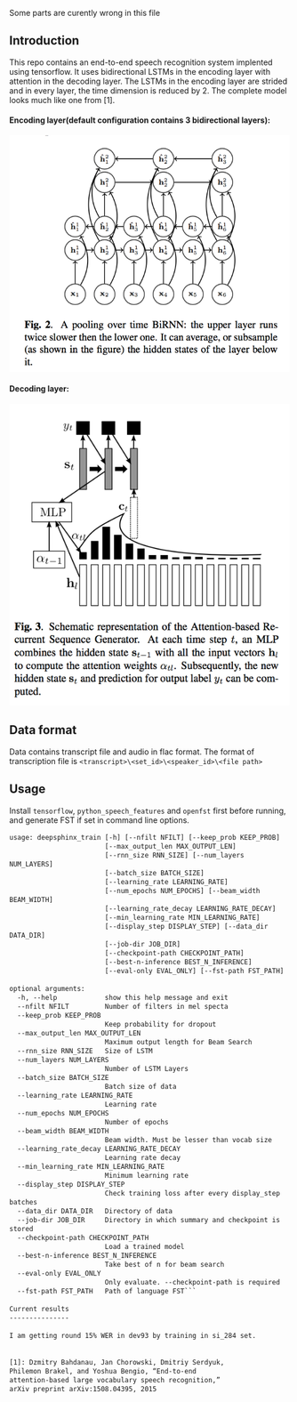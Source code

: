 Some parts are curently wrong in this file

Introduction
------------

This repo contains an end-to-end speech recognition system implented using
tensorflow. It uses bidirectional LSTMs in the encoding layer with attention
in the decoding layer. The LSTMs in the encoding layer are strided and in every
layer, the time dimension is reduced by 2. The complete model looks much like
one from [1].

#### Encoding layer(default configuration contains 3 bidirectional layers):

![model](images/model_encoding.png)

#### Decoding layer:

![model](images/model_decoding.png)

Data format
-----------

Data contains transcript file and audio in flac format. The format of
transcription file is `<transcript>\<set_id>\<speaker_id>\<file path>`

Usage
-----

Install `tensorflow`, `python_speech_features` and `openfst` first before
running, and generate FST if set in command line options.


```
usage: deepsphinx_train [-h] [--nfilt NFILT] [--keep_prob KEEP_PROB]
                        [--max_output_len MAX_OUTPUT_LEN]
                        [--rnn_size RNN_SIZE] [--num_layers NUM_LAYERS]
                        [--batch_size BATCH_SIZE]
                        [--learning_rate LEARNING_RATE]
                        [--num_epochs NUM_EPOCHS] [--beam_width BEAM_WIDTH]
                        [--learning_rate_decay LEARNING_RATE_DECAY]
                        [--min_learning_rate MIN_LEARNING_RATE]
                        [--display_step DISPLAY_STEP] [--data_dir DATA_DIR]
                        [--job-dir JOB_DIR]
                        [--checkpoint-path CHECKPOINT_PATH]
                        [--best-n-inference BEST_N_INFERENCE]
                        [--eval-only EVAL_ONLY] [--fst-path FST_PATH]

optional arguments:
  -h, --help            show this help message and exit
  --nfilt NFILT         Number of filters in mel specta
  --keep_prob KEEP_PROB
                        Keep probability for dropout
  --max_output_len MAX_OUTPUT_LEN
                        Maximum output length for Beam Search
  --rnn_size RNN_SIZE   Size of LSTM
  --num_layers NUM_LAYERS
                        Number of LSTM Layers
  --batch_size BATCH_SIZE
                        Batch size of data
  --learning_rate LEARNING_RATE
                        Learning rate
  --num_epochs NUM_EPOCHS
                        Number of epochs
  --beam_width BEAM_WIDTH
                        Beam width. Must be lesser than vocab size
  --learning_rate_decay LEARNING_RATE_DECAY
                        Learning rate decay
  --min_learning_rate MIN_LEARNING_RATE
                        Minimum learning rate
  --display_step DISPLAY_STEP
                        Check training loss after every display_step batches
  --data_dir DATA_DIR   Directory of data
  --job-dir JOB_DIR     Directory in which summary and checkpoint is stored
  --checkpoint-path CHECKPOINT_PATH
                        Load a trained model
  --best-n-inference BEST_N_INFERENCE
                        Take best of n for beam search
  --eval-only EVAL_ONLY
                        Only evaluate. --checkpoint-path is required
  --fst-path FST_PATH   Path of language FST```

Current results
---------------

I am getting round 15% WER in dev93 by training in si_284 set.


[1]: Dzmitry Bahdanau, Jan Chorowski, Dmitriy Serdyuk,
Philemon Brakel, and Yoshua Bengio, “End-to-end
attention-based large vocabulary speech recognition,”
arXiv preprint arXiv:1508.04395, 2015
